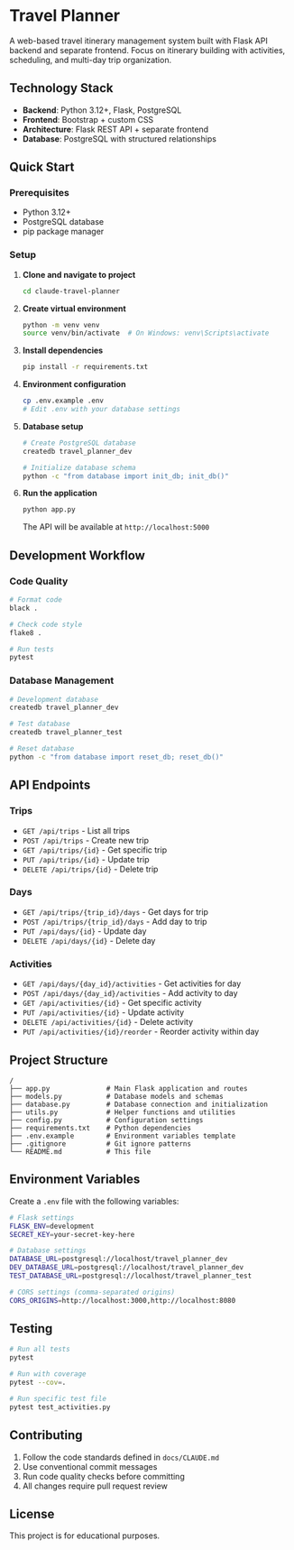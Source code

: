 # Travel Planner

A web-based travel itinerary management system built with Flask API backend and separate frontend. Focus on itinerary building with activities, scheduling, and multi-day trip organization.

## Technology Stack

- **Backend**: Python 3.12+, Flask, PostgreSQL
- **Frontend**: Bootstrap + custom CSS
- **Architecture**: Flask REST API + separate frontend
- **Database**: PostgreSQL with structured relationships

## Quick Start

### Prerequisites

- Python 3.12+
- PostgreSQL database
- pip package manager

### Setup

1. **Clone and navigate to project**
   ```bash
   cd claude-travel-planner
   ```

2. **Create virtual environment**
   ```bash
   python -m venv venv
   source venv/bin/activate  # On Windows: venv\Scripts\activate
   ```

3. **Install dependencies**
   ```bash
   pip install -r requirements.txt
   ```

4. **Environment configuration**
   ```bash
   cp .env.example .env
   # Edit .env with your database settings
   ```

5. **Database setup**
   ```bash
   # Create PostgreSQL database
   createdb travel_planner_dev
   
   # Initialize database schema
   python -c "from database import init_db; init_db()"
   ```

6. **Run the application**
   ```bash
   python app.py
   ```

   The API will be available at `http://localhost:5000`

## Development Workflow

### Code Quality

```bash
# Format code
black .

# Check code style
flake8 .

# Run tests
pytest
```

### Database Management

```bash
# Development database
createdb travel_planner_dev

# Test database
createdb travel_planner_test

# Reset database
python -c "from database import reset_db; reset_db()"
```

## API Endpoints

### Trips
- `GET /api/trips` - List all trips
- `POST /api/trips` - Create new trip
- `GET /api/trips/{id}` - Get specific trip
- `PUT /api/trips/{id}` - Update trip
- `DELETE /api/trips/{id}` - Delete trip

### Days
- `GET /api/trips/{trip_id}/days` - Get days for trip
- `POST /api/trips/{trip_id}/days` - Add day to trip
- `PUT /api/days/{id}` - Update day
- `DELETE /api/days/{id}` - Delete day

### Activities
- `GET /api/days/{day_id}/activities` - Get activities for day
- `POST /api/days/{day_id}/activities` - Add activity to day
- `GET /api/activities/{id}` - Get specific activity
- `PUT /api/activities/{id}` - Update activity
- `DELETE /api/activities/{id}` - Delete activity
- `PUT /api/activities/{id}/reorder` - Reorder activity within day

## Project Structure

```
/
├── app.py              # Main Flask application and routes
├── models.py           # Database models and schemas
├── database.py         # Database connection and initialization
├── utils.py            # Helper functions and utilities
├── config.py           # Configuration settings
├── requirements.txt    # Python dependencies
├── .env.example        # Environment variables template
├── .gitignore          # Git ignore patterns
└── README.md           # This file
```

## Environment Variables

Create a `.env` file with the following variables:

```bash
# Flask settings
FLASK_ENV=development
SECRET_KEY=your-secret-key-here

# Database settings
DATABASE_URL=postgresql://localhost/travel_planner_dev
DEV_DATABASE_URL=postgresql://localhost/travel_planner_dev
TEST_DATABASE_URL=postgresql://localhost/travel_planner_test

# CORS settings (comma-separated origins)
CORS_ORIGINS=http://localhost:3000,http://localhost:8080
```

## Testing

```bash
# Run all tests
pytest

# Run with coverage
pytest --cov=.

# Run specific test file
pytest test_activities.py
```

## Contributing

1. Follow the code standards defined in `docs/CLAUDE.md`
2. Use conventional commit messages
3. Run code quality checks before committing
4. All changes require pull request review

## License

This project is for educational purposes.